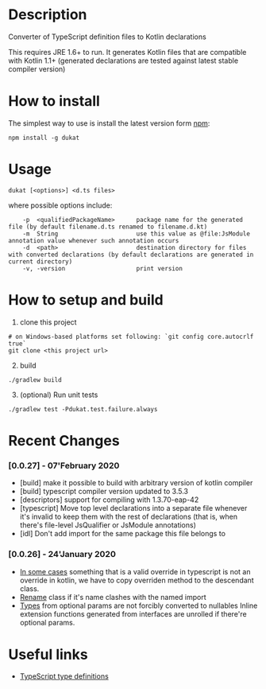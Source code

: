 # Description
Converter of TypeScript definition files to Kotlin declarations

This requires JRE 1.6+ to run. It generates Kotlin files that are compatible with Kotlin 1.1+ (generated declarations
are tested against latest stable compiler version)

# How to install

The simplest way to use is install the latest version form [npm](https://www.npmjs.com/package/dukat):
```shell
npm install -g dukat
```

# Usage

```shell
dukat [<options>] <d.ts files>
```

where possible options include:
```shell
    -p  <qualifiedPackageName>      package name for the generated file (by default filename.d.ts renamed to filename.d.kt)
    -m  String                      use this value as @file:JsModule annotation value whenever such annotation occurs
    -d  <path>                      destination directory for files with converted declarations (by default declarations are generated in current directory)
    -v, -version                    print version
```

# How to setup and build

1. clone this project
  ```shell
  # on Windows-based platforms set following: `git config core.autocrlf true`   
  git clone <this project url>
  ```
  
2. build
 
 ```shell
 ./gradlew build
 ```
 
3. (optional) Run unit tests

```shell
./gradlew test -Pdukat.test.failure.always
```  

# Recent Changes

### [0.0.27] - 07'February 2020
 - [build] make it possible to build with arbitrary version of kotlin compiler
 - [build] typescript compiler version updated to 3.5.3
 - [descriptors] support for compiling with 1.3.70-eap-42
 - [typescript] Move top level declarations into a separate file whenever it's invalid to keep them with the rest of declarations (that is, when there's file-level JsQualifier or JsModule annotations)
 - [idl] Don't add import for the same package this file belongs to

### [0.0.26] - 24'January 2020
 - [In some cases](https://github.com/Kotlin/dukat/commit/76050f8fd260a470e152fd508fec5bf7523f4bb0) something that is a valid override in typescript is not an override in kotlin, we have to copy overriden method to the descendant class.
 - [Rename](https://github.com/Kotlin/dukat/commit/f03826e7cb5a86a1e634d9cdb481df56daeeac78) class if it's name clashes with the named import
 - [Types](https://github.com/Kotlin/dukat/commit/8d1f0515aa998a6c721253a1c1cfc15ffeac5f3d) from optional params are not forcibly converted to nullables
    Inline extension functions generated from interfaces are unrolled if there're optional params.

# Useful links

- [TypeScript type definitions](https://github.com/DefinitelyTyped/DefinitelyTyped)
 